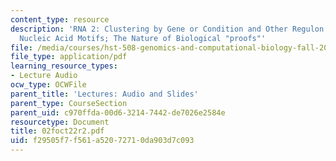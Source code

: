 ```yaml
---
content_type: resource
description: 'RNA 2: Clustering by Gene or Condition and Other Regulon Data Sources
  Nucleic Acid Motifs; The Nature of Biological "proofs"'
file: /media/courses/hst-508-genomics-and-computational-biology-fall-2002/f29505f7f561a52072710da903d7c093_02foct22r2.pdf
file_type: application/pdf
learning_resource_types:
- Lecture Audio
ocw_type: OCWFile
parent_title: 'Lectures: Audio and Slides'
parent_type: CourseSection
parent_uid: c970ffda-00d6-3214-7442-de7026e2584e
resourcetype: Document
title: 02foct22r2.pdf
uid: f29505f7-f561-a520-7271-0da903d7c093
---
```

